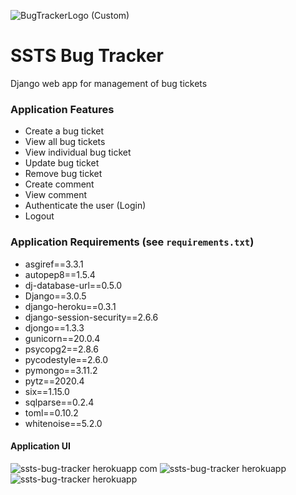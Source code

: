 ![BugTrackerLogo (Custom)](https://user-images.githubusercontent.com/23151263/115998981-cf5aef80-a5e1-11eb-8f99-b53c295b4cab.png)

# SSTS Bug Tracker
Django web app for management of bug tickets 

### Application Features
- Create a bug ticket
- View all bug tickets
- View individual bug ticket
- Update bug ticket
- Remove bug ticket
- Create comment
- View comment
- Authenticate the user (Login)
- Logout

### Application Requirements (see `requirements.txt`)
- asgiref==3.3.1
- autopep8==1.5.4
- dj-database-url==0.5.0
- Django==3.0.5
- django-heroku==0.3.1
- django-session-security==2.6.6
- djongo==1.3.3
- gunicorn==20.0.4
- psycopg2==2.8.6
- pycodestyle==2.6.0
- pymongo==3.11.2
- pytz==2020.4
- six==1.15.0
- sqlparse==0.2.4
- toml==0.10.2
- whitenoise==5.2.0

#### Application UI
![ssts-bug-tracker herokuapp com](https://user-images.githubusercontent.com/23151263/115998409-fd8b0000-a5de-11eb-9cce-8aff6a2f2bc1.png "ssts-bug-tracker login")
![ssts-bug-tracker herokuapp](https://user-images.githubusercontent.com/23151263/115998496-6f634980-a5df-11eb-8b78-8d10ec197fec.png "ssts-bug-tracker list view")
![ssts-bug-tracker herokuapp](https://user-images.githubusercontent.com/23151263/115998502-71c5a380-a5df-11eb-9f8d-5912604441f3.png "ssts-bug-tracker ticket view")

